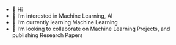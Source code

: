 - 👋 Hi
- 👀 I’m interested in Machine Learning, AI
- 🌱 I’m currently learning Machine Learning
- 💞️ I’m looking to collaborate on Machine Learning Projects, and publishing Research Papers


<!---
pranavhere/pranavhere is a ✨ special ✨ repository because its `README.md` (this file) appears on your GitHub profile.
You can click the Preview link to take a look at your changes.
--->
